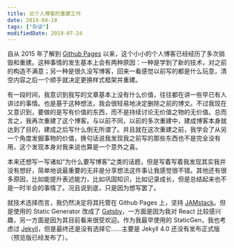 ```yaml
---
title: 论个人博客的重建工作
date: 2019-04-18
tags: ["杂谈"]
modifiedDate: 2019-07-24
---
```


自从 2015 年了解到 [Github Pages](http://pages.github.com/) 以来，这个小小的个人博客已经经历了多次销毁和重建。这种事情的发生基本上会有两种原因：一种是学到了新的技术，对之前的构造不满意；另一种是很久没写博客，回来一看感觉以前写的都是什么玩意，清空内容之后一个顺手就决定更换样式框架并重建。

<!-- more -->

有一段时间，我意识到我写的文章基本上没有什么价值，往往都在讲一些早已有人讲过的事情。也是基于这种想法，我会很轻易地决定删除之前的博文。不过我现在又意识到，要做的是写有价值的东西，而不是持续讨论无价值之物的无价值。总而言之，我再次重建了这个博客。与以前不同，以前的多次重建中，建成博客本身就达到了目的，建成之后写什么倒无所谓了。并且就在这次重建之前，我学会了从另一个角度发掘事物的价值，换句话说我发现我之前写的那些东西也不是完全没有用，这个发现本身对我来说也算是一个意外之喜。

本来还想写一写诸如“为什么要写博客”之类的话题，但是写着写着我发现其实我并没有想好，简单地说最重要的无非是分享想法这件事让我感觉很不错。其他还有很多原因，比如能提升表述能力，比如巩固知识，比如记录成长，但是总结起来也不是一时半会的事情了。况且说到底，只是因为想写罢了。

就技术选择而言，我仍然决定将其托管在 Github Pages 上，坚持 [JAMstack](https://jamstack.org/)。但是使用的 Static Generator 改成了 [Gatsby](https://www.gatsbyjs.org/)，一方面是因为我对 React 比较感兴趣，另一方面是因为其目前看来很受欢迎。作为我最早使用的 StaticGen，我也考虑过 [Jekyll](https://jekyllrb.com/)，但是最终还是没有选择它……主要是 Jekyll 4.0 还没有发布正式版（预览版已经发布了）。
